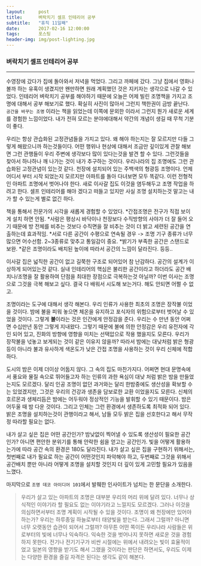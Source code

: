 ```yaml
---
layout:	    post
title: 	    벼락치기 셀프 인테리어 공부
subtitle:   "휴직 11일째"
date:       2017-02-16 12:00:00
tags:       포스팅
header-img: img/post-lighting.jpg
---
```


### 벼락치기 셀프 인테리어 공부
----    

수영장에 갔다가 집에 돌아와서 저녁을 먹었다. 그리고 까페에 갔다. 그냥 집에서 영화나 볼까 하는 유혹이 생겼지만 왠만하면 원래 계획했던 것은 지키자는 생각으로 나갈 수 있었다. 인테리어 벼락치기 공부를 해야하기 때문에 오늘은 어제 빌린 조명책을 가지고 조명에 대해서 공부 해보기로 했다. 확실히 사진이 많아서 그런지 책한권이 금방 끝난다. ```공간을 바꾸는 조명``` 이라는 책을 읽었는데 이쪽에 문외한 이라서 그런지 뭔가 새로운 세계를 경험한 느낌이었다. 내가 전혀 모르는 분야에대해서 약간의 개념이 생길 때 무척 기분이 좋다. 
    
우리는 항상 관습화된 고정관념들을 가지고 있다. 왜 해야 하는지는 잘 모르지만 다들 그렇게 해왔으니까 하는것들이다. 어떤 행위나 현상에 대해서 조금만 깊이있게 관찰 해보면 그런 관행들이 우리 주변에 생각보다 많이 있다는것을 발견 할 수 있다. 그런것들을 찾아서 하나하나 깨 나가는 것이 내가 추구하는 것이다. 우리나라의 집 조명에도 그런 관습화된 고정관념이 있는것 같다. 천장에 설치되어 있는 주백색의 형광등 조명이다. 언제 어디서 부터 시작 되었는지 모르지만 아파트를 돌아 다녀보면 모두 똑같다. 이런 전형적인 아파트 조명에서 벗어나야 한다. 새로 이사갈 집도 이것을 염두해두고 조명 작업을 하려고 한다. 셀프 인테리어를 해야 겠다고 떠들고 있지만 사실 조명 설치하는것 말고는 내가 할 수 있는게 별로 없긴 하다.
    
책을 통해서 전문가의 시각을 새롭게 경험할 수 있었다. *간접조명은 전구가 직접 보이게 설치 하면 안됨. *사람은 평상시 바닥이나 천장보다 수직방향의 사야가 더 잘 들어 오기 때문에 방 전체를 비추는 것보다 수직면을 잘 비추는 것이 더 밝고 세련된 공간을 연출하는데 효과적임. *서로 다른 공간이 수평으로 연속될 경우 -> 조명 기구 종류가 너무 많으면 어수선함. 2~3종류로 맞추고 통일감이 중요. *밝기가 부족한 공간은 스탠드로 보완. *같은 조명이라도 배치된 높이에 따라서 공간의 느낌이 달라진다. 등등..
    
이사갈 집은 넓직한 공간이 없고 길쭉한 구조로 되어있어 참 난감하다. 공간의 설계가 이상하게 되어있는것 같다. 실내 인테리어의 핵심은 불리한 공간이라고 하더라도 공간 배치나/조명을 잘 활용하여 단점을 최대한 장점으로 극복하는것 아닐까? 이번 이사는 조명으로 그것을 극복 해보고 싶다. 결국 다 배워서 시도해 보는거다. 해도 안되면 어쩔 수 없고.
    
조명이라는 도구에 대해서 생각 해본다. 우리 인류가 사용한 최초의 조명은 장작불 이었을 것이다. 밤에 불을 피워 놓으면 체온을 유지하고 포식자의 위험으로부터 벗어날 수 있었을 것이다. 그렇게 **불**이라는 것은 인간에게 안정감을 준다. 우리는 수 만년 동안 어쩌면 수십만년 동안 그렇게 지내왔다. 그렇기 때문에 불에 의한 안정감은 우리 유전자에 각인 되어 있고, 진화의 방향에 영향을 미치는 선택압으로 작용 했을지도 모른다. 우리가 장작불을 넋놓고 보게되는 것이 같은 이유지 않을까? 따라서 밤에는 대낮처럼 밝은 형광등이 아니라 불과 유사하게 색온도가 낮은 간접 조명을 사용하는 것이 우리 신체에 적합하다. 
    
도시의 밤은 이제 더이상 어둡지 않다. 그 속의 집도 마찬가지다. 어쩌면 현대 문명속에서 풍요와 물질 속으로 뛰어들고자 하는 인류의 과한 욕심이 대낮 처럼 밝은 밤을 만들었는지도 모르겠다. 달리 인공 조명이 없던 과거와는 달리 한밤중에도 생산성을 확보할 수 는 있었겠지만, 그것은 우리의 건강과 생존을 담보로한 교환 이었을지도 모른다. 신체의 호르몬과 생체리듬은 밤에는 어두워야 정상적인 기능을 발휘할 수 있기 때문이다. 밤은 어두울 때 밤 다운 것이다. 그리고 인체는 그런 환경에서 생존하도록 최적화 되어 있다. 밝은 조명을 설치하는것이 관행이라고 해서, 남들 모두 밝은 집을 선호한다고 해서 무작정 따라할 필요는 없다. 
    
내가 살고 싶은 집은 어떤 공간인가? 밤낮없이 찍어낼 수 있도록 생산성이 필요한 공간인가? 아니면 편안한 분위기를 통해 안락한 쉼을 얻고는 공간인가. 빛을 어떻게 활용하는가에 따라 공간 속의 환경은 180도 달라진다. 내가 살고 싶은 집을 구현하기 위해서는, 첫번째로 내가 필요로 하는 공간이 어떤것인지 파악해야 하고, 두번째로 그것을 위해서 공간배치 뿐만 아니라 어떻게 조명을 설치할 것인지 더 깊이 있게 고민할 필요가 있음을 느꼈다.

    
마지막으로 ```조명 데코 아이디어 101```에서 발췌한 인사이트가 넘치는 한 문단을 소개한다. 
> 우리가 살고 있는 아파트의 조명은 대부분 우리의 머리 위에 달려 있다. 너무나 상식적인 이야기라 할 필요도 없는 이야기라고 느낄지도 모르겠다. 그러나 이것을 의심하면서부터 조명 계획이 시작될 수 있을 것이다. 조명이 왜 천장에만 있어야 하는가? 우리는 하루종일 하늘로부터 태양빛을 받는다. 그래서 그럴까? 아니면 너무 오랫동안 습관이 되어서 그럴까? 아무튼 어떤 쪽이든 우리나라 사람들은 위로부터의 빛에 너무나 익숙하다. 익숙한 것을 벗어나지 못하면 새로운 것을 경험하지 못한다. 전기나 전기기구가 비싼 시절에는 위에서 내려오는 빛이 효율적이었고 일본의 영향을 받기도 해서 그랬을 것이라는 판단은 하면서도, 우리도 이제는 다양한 환경을 즐길 자격은 된다는 생각도 같이 해본다.
    
    
